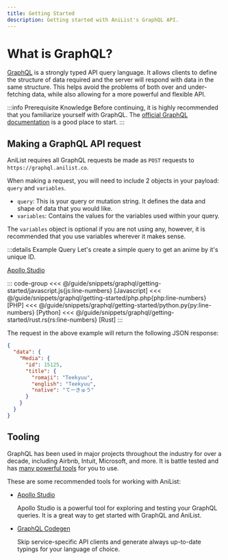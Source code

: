 ```yaml
---
title: Getting Started
description: Getting started with AniList's GraphQL API.
---
```


# What is GraphQL?

[GraphQL](https://graphql.org/) is a strongly typed API query language. It allows clients to define the structure of data required and the server will respond with data in the same structure. This helps avoid the problems of both over and under-fetching data, while also allowing for a more powerful and flexible API.

:::info Prerequisite Knowledge
Before continuing, it is highly recommended that you familiarize yourself with GraphQL. The [official GraphQL documentation](https://graphql.org/learn/) is a good place to start.
:::

## Making a GraphQL API request

AniList requires all GraphQL requests be made as `POST` requests to `https://graphql.anilist.co`. 

When making a request, you will need to include 2 objects in your payload: `query` and `variables`.

* `query`: This is your query or mutation string. It defines the data and shape of data that you would like.
* `variables`: Contains the values for the variables used within your query.

The `variables` object is optional if you are not using any, however, it is recommended that you use variables wherever it makes sense.

:::details Example Query
Let's create a simple query to get an anime by it's unique ID.

[Apollo Studio](https://studio.apollographql.com/sandbox/explorer?endpoint=https%3A%2F%2Fgraphql.anilist.co&explorerURLState=N4IgJg9gxgrgtgUwHYBcQC4QEcYIE4CeABABQAkAlmOkQJKoCURwRAxEQCIIBmFSCRAO4ALClGFEAbgEM8FaQCMANggDOQikqVEFAmKoRgifIimECc%2BYiSoMAOnjtIiRALKH5pKjUpgANKYEAA4INACCAHK0rgCiTCzs9AZ4KEQQMHhSsvLKasaoEKbmRJaERLIA5vDIKOo2YEwkKMGhRJHRMcbqwrJgALRQEGCG%2BUUWuIT2js4uxmAOTrOmFCgqzAszS3gQcNIAVhQbSy7IFUoUqsJHx0jSKBSSCNcuAL7Xb9MvIH4gMnKKKlUGBAwGudhAVHBNAAjABWaEAJlhGy%2BLyAA)

::: code-group
<<< @/guide/snippets/graphql/getting-started/javascript.js{js:line-numbers} [Javascript]
<<< @/guide/snippets/graphql/getting-started/php.php{php:line-numbers} [PHP]
<<< @/guide/snippets/graphql/getting-started/python.py{py:line-numbers} [Python]
<<< @/guide/snippets/graphql/getting-started/rust.rs{rs:line-numbers} [Rust]
:::

The request in the above example will return the following JSON response:

```json
{
  "data": {
    "Media": {
      "id": 15125,
      "title": {
        "romaji": "Teekyuu",
        "english": "Teekyuu",
        "native": "てーきゅう"
      }
    }
  }
}
```

##  Tooling

GraphQL has been used in major projects throughout the industry for over a decade, including Airbnb, Intuit, Microsoft, and more. It is battle tested and has [many powerful tools](https://github.com/chentsulin/awesome-graphql) for you to use.

These are some recommended tools for working with AniList:

* [Apollo Studio](https://studio.apollographql.com/sandbox/explorer)

	Apollo Studio is a powerful tool for exploring and testing your GraphQL queries. It is a great way to get started with GraphQL and AniList.

* [GraphQL Codegen](https://the-guild.dev/graphql/codegen)
	
	Skip service-specific API clients and generate always up-to-date typings for your language of choice. 